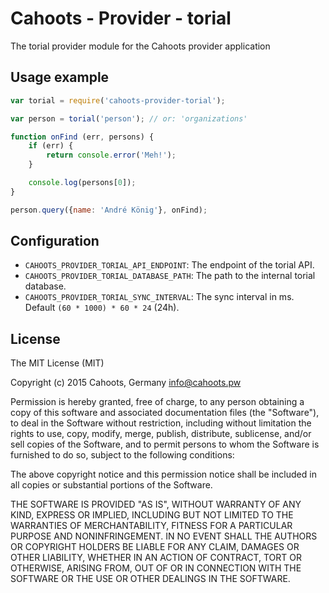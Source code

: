 # Cahoots - Provider - torial

The torial provider module for the Cahoots provider application

## Usage example

```js
var torial = require('cahoots-provider-torial');

var person = torial('person'); // or: 'organizations'

function onFind (err, persons) {
	if (err) {
		return console.error('Meh!');
	}

	console.log(persons[0]);
}

person.query({name: 'André König'}, onFind);
```

## Configuration

  * `CAHOOTS_PROVIDER_TORIAL_API_ENDPOINT`: The endpoint of the torial API.
  * `CAHOOTS_PROVIDER_TORIAL_DATABASE_PATH`: The path to the internal torial database.
  * `CAHOOTS_PROVIDER_TORIAL_SYNC_INTERVAL`: The sync interval in ms. Default `(60 * 1000) * 60 * 24` (24h).

## License

The MIT License (MIT)

Copyright (c) 2015 Cahoots, Germany <info@cahoots.pw>

Permission is hereby granted, free of charge, to any person obtaining a copy
of this software and associated documentation files (the "Software"), to deal
in the Software without restriction, including without limitation the rights
to use, copy, modify, merge, publish, distribute, sublicense, and/or sell
copies of the Software, and to permit persons to whom the Software is
furnished to do so, subject to the following conditions:

The above copyright notice and this permission notice shall be included in
all copies or substantial portions of the Software.

THE SOFTWARE IS PROVIDED "AS IS", WITHOUT WARRANTY OF ANY KIND, EXPRESS OR
IMPLIED, INCLUDING BUT NOT LIMITED TO THE WARRANTIES OF MERCHANTABILITY,
FITNESS FOR A PARTICULAR PURPOSE AND NONINFRINGEMENT. IN NO EVENT SHALL THE
AUTHORS OR COPYRIGHT HOLDERS BE LIABLE FOR ANY CLAIM, DAMAGES OR OTHER
LIABILITY, WHETHER IN AN ACTION OF CONTRACT, TORT OR OTHERWISE, ARISING FROM,
OUT OF OR IN CONNECTION WITH THE SOFTWARE OR THE USE OR OTHER DEALINGS IN
THE SOFTWARE.
